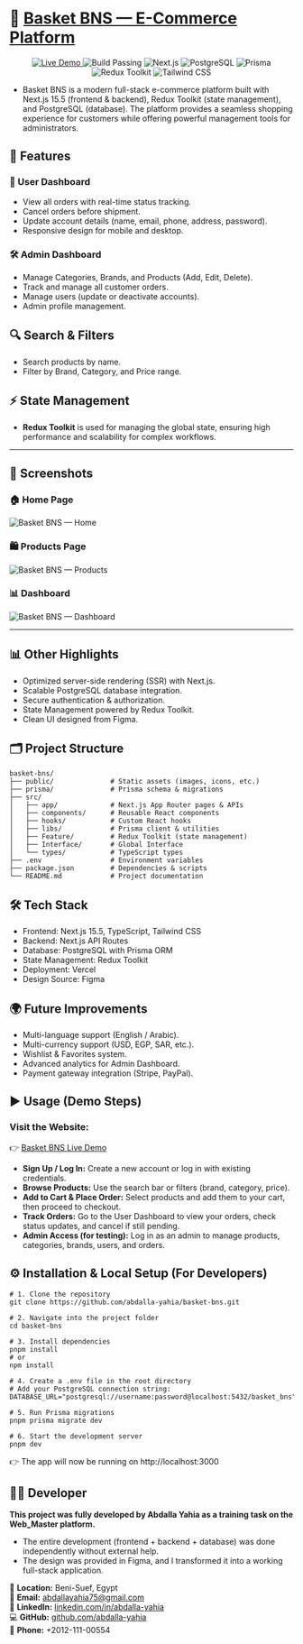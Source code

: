 # 🛒 [Basket BNS — E-Commerce Platform](https://basket-bns.vercel.app/)

<p align="center"> 
  <a href="https://basket-bns.vercel.app/"> 
    <img src="https://img.shields.io/badge/Live-Demo-brightgreen?style=for-the-badge&logo=vercel" alt="Live Demo" /> 
  </a> 
  <img src="https://img.shields.io/badge/Build-Passing-brightgreen?style=for-the-badge&logo=github" alt="Build Passing" /> 
  <img src="https://img.shields.io/badge/Next.js-15.5-000000?style=for-the-badge&logo=next.js" alt="Next.js" /> 
  <img src="https://img.shields.io/badge/PostgreSQL-Database-336791?style=for-the-badge&logo=postgresql" alt="PostgreSQL" /> 
  <img src="https://img.shields.io/badge/Prisma-ORM-2D3748?style=for-the-badge&logo=prisma" alt="Prisma" /> 
  <img src="https://img.shields.io/badge/Redux-Toolkit-764ABC?style=for-the-badge&logo=redux" alt="Redux Toolkit" /> 
  <img src="https://img.shields.io/badge/Tailwind-CSS-38B2AC?style=for-the-badge&logo=tailwind-css" alt="Tailwind CSS" /> 
</p>

- Basket BNS is a modern full-stack e-commerce platform built with Next.js 15.5 (frontend & backend), Redux Toolkit (state management), and PostgreSQL (database).
  The platform provides a seamless shopping experience for customers while offering powerful management tools for administrators.

## 🚀 Features

### 👤 User Dashboard

- View all orders with real-time status tracking.
- Cancel orders before shipment.
- Update account details (name, email, phone, address, password).
- Responsive design for mobile and desktop.

### 🛠️ Admin Dashboard

- Manage Categories, Brands, and Products (Add, Edit, Delete).
- Track and manage all customer orders.
- Manage users (update or deactivate accounts).
- Admin profile management.

## 🔍 Search & Filters

- Search products by name.
- Filter by Brand, Category, and Price range.

## ⚡ State Management

- **Redux Toolkit** is used for managing the global state, ensuring high performance and scalability for complex workflows.

---

## 📸 Screenshots

### 🏠 Home Page

![Basket BNS — Home](public/screenshots/home.png)

### 🛍️ Products Page

![Basket BNS — Products](public/screenshots/products.png)

### 📊 Dashboard

![Basket BNS — Dashboard](public/screenshots/dashboard.png)

---

## 📊 Other Highlights

- Optimized server-side rendering (SSR) with Next.js.
- Scalable PostgreSQL database integration.
- Secure authentication & authorization.
- State Management powered by Redux Toolkit.
- Clean UI designed from Figma.

## 🗂️ Project Structure

```
basket-bns/
├── public/              # Static assets (images, icons, etc.)
├── prisma/              # Prisma schema & migrations
├── src/
│   ├── app/             # Next.js App Router pages & APIs
│   ├── components/      # Reusable React components
│   ├── hooks/           # Custom React hooks
│   ├── libs/            # Prisma client & utilities
│   ├── Feature/         # Redux Toolkit (state management)
│   ├── Interface/       # Global Interface
│   └── types/           # TypeScript types
├── .env                 # Environment variables
├── package.json         # Dependencies & scripts
└── README.md            # Project documentation

```

## 🛠️ Tech Stack

- Frontend: Next.js 15.5, TypeScript, Tailwind CSS
- Backend: Next.js API Routes
- Database: PostgreSQL with Prisma ORM
- State Management: Redux Toolkit
- Deployment: Vercel
- Design Source: Figma

## 🌍 Future Improvements

- Multi-language support (English / Arabic).
- Multi-currency support (USD, EGP, SAR, etc.).
- Wishlist & Favorites system.
- Advanced analytics for Admin Dashboard.
- Payment gateway integration (Stripe, PayPal).

## ▶️ Usage (Demo Steps)

### Visit the Website:

👉 [Basket BNS Live Demo](https://basket-bns.vercel.app/)

- **Sign Up / Log In:** Create a new account or log in with existing credentials.
- **Browse Products:** Use the search bar or filters (brand, category, price).
- **Add to Cart & Place Order:** Select products and add them to your cart, then proceed to checkout.
- **Track Orders:** Go to the User Dashboard to view your orders, check status updates, and cancel if still pending.
- **Admin Access (for testing):** Log in as an admin to manage products, categories, brands, users, and orders.

## ⚙️ Installation & Local Setup (For Developers)

```
# 1. Clone the repository
git clone https://github.com/abdalla-yahia/basket-bns.git

# 2. Navigate into the project folder
cd basket-bns

# 3. Install dependencies
pnpm install
# or
npm install

# 4. Create a .env file in the root directory
# Add your PostgreSQL connection string:
DATABASE_URL="postgresql://username:password@localhost:5432/basket_bns"

# 5. Run Prisma migrations
pnpm prisma migrate dev

# 6. Start the development server
pnpm dev

```

👉 The app will now be running on http://localhost:3000

## 👨‍💻 Developer

**This project was fully developed by Abdalla Yahia as a training task on the Web_Master platform.**

- The entire development (frontend + backend + database) was done independently without external help.
- The design was provided in Figma, and I transformed it into a working full-stack application.

📍 **Location:** Beni-Suef, Egypt  
📧 **Email:** abdallayahia75@gmail.com  
🔗 **LinkedIn:** [linkedin.com/in/abdalla-yahia](https://linkedin.com/in/abdalla-yahia)  
💻 **GitHub:** [github.com/abdalla-yahia](https://github.com/abdalla-yahia)  
📱 **Phone:** +2012-111-00554
